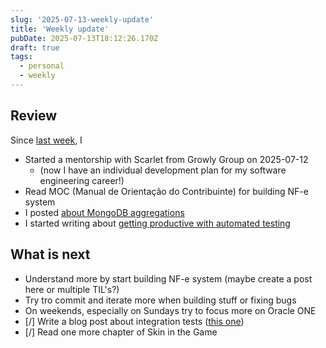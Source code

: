 ```yaml
---
slug: '2025-07-13-weekly-update'
title: 'Weekly update'
pubDate: 2025-07-13T18:12:26.170Z
draft: true
tags:
  - personal
  - weekly
---
```


## Review

Since [last week](/blog/2025-07-08-weekly-update), I

- Started a mentorship with Scarlet from Growly Group on 2025-07-12
  - (now I have an individual development plan for my software engineering career!)
- Read MOC (Manual de Orientação do Contribuinte) for building NF-e system
- I posted [about MongoDB aggregations](/blog/about-mongodb-aggregations)
- I started writing about [getting productive with automated testing](/blog/getting-productive-with-automated-tests)

## What is next

- Understand more by start building NF-e system (maybe create a post here or multiple TIL's?)
- Try tro commit and iterate more when building stuff or fixing bugs
- On weekends, especially on Sundays try to focus more on Oracle ONE
- [/] Write a blog post about integration tests ([this one](/blog/getting-productive-with-automated-tests))
- [/] Read one more chapter of Skin in the Game
